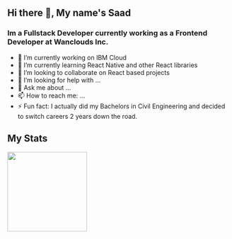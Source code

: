 ## Hi there 👋, My name's Saad

### Im a Fullstack Developer currently working as a Frontend Developer at Wanclouds Inc.

- 🔭 I’m currently working on IBM Cloud
- 🌱 I’m currently learning React Native and other React libraries
- 👯 I’m looking to collaborate on React based projects
- 🤔 I’m looking for help with ...
- 💬 Ask me about ...
- 📫 How to reach me: ...
- ⚡ Fun fact: I actually did my Bachelors in Civil Engineering and decided to switch careers 2 years down the road.

## My Stats
<img height="180em" src="https://github-readme-stats.vercel.app/api?username=SaadAdeel8&show_icons=true&hide_border=true&&count_private=true&include_all_commits=true" />

